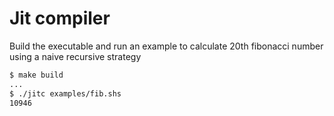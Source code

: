 # Jit compiler

Build the executable and run an example to calculate 20th fibonacci number using a naive recursive strategy
```bash
$ make build
...
$ ./jitc examples/fib.shs
10946
```

